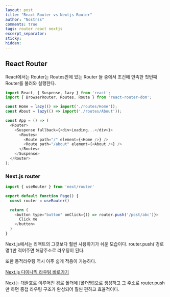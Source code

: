 ```yaml
---
layout: post
title: "React Router vs Nextjs Router"
author: "Nostrss"
comments: true
tags: router react nextjs
excerpt_separator:
sticky:
hidden:
---
```


## React Router

React에서는 Router는  Routes안에 있는 Router 들 중에서 조건에 만족한 첫번째 Router를 불러와 실행한다.

```javascript
import React, { Suspense, lazy } from 'react';
import { BrowserRouter, Routes, Route } from 'react-router-dom';

const Home = lazy(() => import('./routes/Home'));
const About = lazy(() => import('./routes/About'));

const App = () => (
  <Router>
    <Suspense fallback={<div>Loading...</div>}>
      <Routes>
        <Route path="/" element={<Home />} />
        <Route path="/about" element={<About />} />
      </Routes>
    </Suspense>
  </Router>
);
```

### Next.js router 

```javascript
import { useRouter } from 'next/router'

export default function Page() {
  const router = useRouter()

  return (
    <button type="button" onClick={() => router.push('/post/abc')}>
      Click me
    </button>
  )
}
```

Next.js에서는 리액트의 그것보다 훨씬 사용하기가 쉬운 모습이다.
router.push('경로명')만 적어주면 해당주소로 라우팅이 된다.

또한 동적라우팅 역시 아주 쉽게 적용이 가능하다.

[Next.js 다이나믹 라우팅 바로가기](https://nextjs.org/docs/routing/dynamic-routes)

Next는 대괄호로 이루어진 경로 폴더에 [폴더명]으로 생성하고
그 주소로 router.push만 하면 중첩 라우팅 구조가 완성되어 훨씬 편하고 효율적이다.


